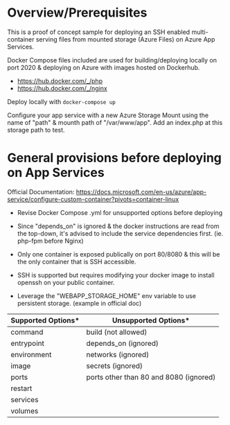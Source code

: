 
# Overview/Prerequisites
This is a proof of concept sample for deploying an SSH enabled multi-container serving files from mounted storage (Azure Files) on Azure App Services. 

Docker Compose files included are used for building/deploying locally on port 2020 & deploying on Azure with images hosted on Dockerhub.
- https://hub.docker.com/_/php
- https://hub.docker.com/_/nginx

Deploy locally with ``` docker-compose up ```

Configure your app service with a new Azure Storage Mount using the name of "path" & mounth path of "/var/www/app". Add an index.php at this storage path to test.

# General provisions before deploying on App Services
Official Documentation: https://docs.microsoft.com/en-us/azure/app-service/configure-custom-container?pivots=container-linux
- Revise Docker Compose .yml for unsupported options before deploying

- Since "depends_on" is ignored & the docker instructions are read from the top-down, it's advised to include the service dependencies first. (ie. php-fpm before Nginx)
- Only one container is exposed publically on port 80/8080 & this will be the only container that is SSH accessible. 
- SSH is supported but requires modifying your docker image to install openssh on your public container.
- Leverage the "WEBAPP_STORAGE_HOME" env variable to use persistent storage. (example in official doc)

| Supported Options* | Unsupported Options* |
| --- | ----------- |
| command | build (not allowed) |
| entrypoint | depends_on (ignored) |
| environment | networks (ignored) |
| image | secrets (ignored) |
| ports | ports other than 80 and 8080 (ignored) |
| restart | 	 |
| services | 	 |
| volumes | 	 |


